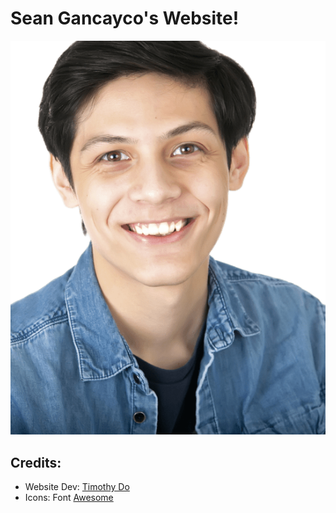 # Sean Gancayco's Website!
![Sean](./images/Sean_Transparent.png)

## Credits:
- Website Dev: [Timothy Do](timothydo.me)
- Icons: Font [Awesome](fontawesome.io)
